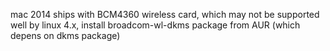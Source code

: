 mac 2014 ships with BCM4360 wireless card, which may not be supported well
by linux 4.x, install broadcom-wl-dkms package from AUR (which depens on dkms
package)

